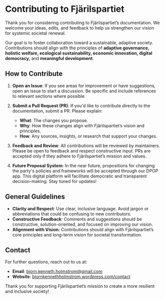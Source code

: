 # Contributing to Fjärilspartiet

Thank you for considering contributing to Fjärilspartiet’s documentation. We welcome your ideas, edits, and feedback to help us strengthen our vision for systemic societal renewal.

Our goal is to foster collaboration toward a sustainable, adaptive society. Contributions should align with the principles of **adaptive governance, holistic welfare, ecological sustainability, economic innovation, digital democracy,** and **meaningful development**.

## How to Contribute

1. **Open an Issue**: If you see areas for improvement or have suggestions, open an issue to start a discussion. Be specific and include references to relevant sections where possible.
   
2. **Submit a Pull Request (PR)**: If you'd like to contribute directly to the documentation, submit a PR. Please explain:
   - **What**: The changes you propose.
   - **Why**: How these changes align with Fjärilspartiet’s vision and principles.
   - **How**: Any sources, insights, or research that support your changes.

3. **Feedback and Review**: All contributions will be reviewed by maintainers. Please be open to feedback and respect constructive input. PRs are accepted only if they adhere to Fjärilspartiet’s mission and values.

4. **Future Proposal System**: In the near future, propositions for changing the party's policies and frameworks will be accepted through our DPOP app. This digital platform will facilitate democratic and transparent decision-making. Stay tuned for updates!

## General Guidelines

- **Clarity and Respect**: Use clear, inclusive language. Avoid jargon or abbreviations that could be confusing to new contributors.
- **Constructive Feedback**: Comments and suggestions should be constructive, solution-oriented, and focused on improving our vision.
- **Alignment with Vision**: Contributions should align with Fjärilspartiet’s core principles and long-term vision for societal transformation.

## Contact

For further questions, reach out to us at:
- **Email**: bjorn.kenneth.holmstrom@gmail.com
- **Website**: [bjornkennethholmstrom.wordpress.com/contact](https://bjornkennethholmstrom.wordpress.com/contact/)

Thank you for supporting Fjärilspartiet’s mission to create a more resilient and inclusive society!

